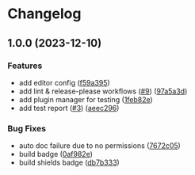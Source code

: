 # Changelog

## 1.0.0 (2023-12-10)


### Features

* add editor config ([f59a395](https://github.com/nvim-java/nvim-java-test/commit/f59a3955c800405cba9a6b725ee44f77695f74a9))
* add lint & release-please workflows ([#9](https://github.com/nvim-java/nvim-java-test/issues/9)) ([97a5a3d](https://github.com/nvim-java/nvim-java-test/commit/97a5a3d895c7672b83717be2d97797cd2d898f0c))
* add plugin manager for testing ([1feb82e](https://github.com/nvim-java/nvim-java-test/commit/1feb82e5576b468f7e0ab7c87c6f19c8db7800aa))
* add test report ([#3](https://github.com/nvim-java/nvim-java-test/issues/3)) ([aeec296](https://github.com/nvim-java/nvim-java-test/commit/aeec29651cb0fd626a1fa2f432099c2499a3005b))


### Bug Fixes

* auto doc failure due to no permissions ([7672c05](https://github.com/nvim-java/nvim-java-test/commit/7672c0554dbdb5ba6dfb7889199bbc0e981b2496))
* build badge ([0af982e](https://github.com/nvim-java/nvim-java-test/commit/0af982e895e3eabfcae97d922eac733a758d5757))
* build shields badge ([db7b333](https://github.com/nvim-java/nvim-java-test/commit/db7b3335dfc1a38181b1702449aae50589382ae8))
